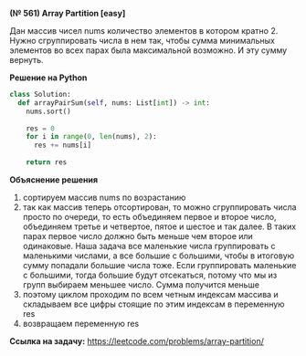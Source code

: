 **(№ 561) Array Partition [easy]**

Дан массив чисел nums количество элементов в котором кратно 2. Нужно сгруппировать числа в нем так, чтобы сумма минимальных элементов во всех парах была максимальной возможно. И эту сумму вернуть.

**Решение на Python**

```python
class Solution:
  def arrayPairSum(self, nums: List[int]) -> int:
    nums.sort()
    
    res = 0
    for i in range(0, len(nums), 2):
      res += nums[i]
      
    return res
```

**Объяснение решения**

1. сортируем массив nums по возрастанию
2. так как массив теперь отсортирован, то можно сгруппировать числа просто по очереди, то есть объединяем первое и второе число, объединяем третье и четвертое, пятое и шестое и так далее. В таких парах первое число должно быть меньше чем второе или одинаковые. Наша задача все маленькие числа группировать с маленькими числами, а все большие с большими, чтобы в итоговую сумму попадали большие числа тоже. Если группировать маленькие с большими, тогда большие будут отсекаться, потому что мы из групп выбираем меньшее число. Сумма получится меньше
3. поэтому циклом проходим по всем четным индексам массива и складываем все цифры стоящие по этим индексам в переменную res
4. возвращаем переменную res

**Ссылка на задачу:** https://leetcode.com/problems/array-partition/